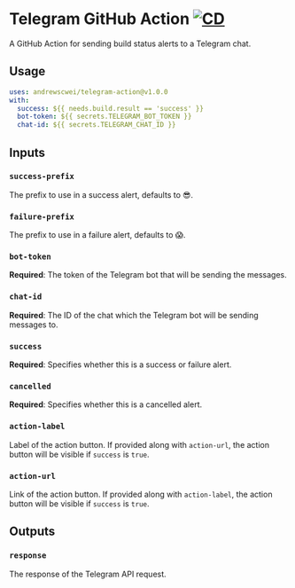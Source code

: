 # Telegram GitHub Action [![CD](https://github.com/andrewscwei/telegram-action/workflows/CD/badge.svg)](https://github.com/andrewscwei/telegram-action/actions/workflows/cd.yml)

A GitHub Action for sending build status alerts to a Telegram chat.

## Usage

```yml
uses: andrewscwei/telegram-action@v1.0.0
with:
  success: ${{ needs.build.result == 'success' }}
  bot-token: ${{ secrets.TELEGRAM_BOT_TOKEN }}
  chat-id: ${{ secrets.TELEGRAM_CHAT_ID }}
```

## Inputs

### `success-prefix`

The prefix to use in a success alert, defaults to 😎.

### `failure-prefix`

The prefix to use in a failure alert, defaults to 😱.

### `bot-token`

**Required**: The token of the Telegram bot that will be sending the messages.

### `chat-id`

**Required**: The ID of the chat which the Telegram bot will be sending messages to.

### `success`

**Required**: Specifies whether this is a success or failure alert.

### `cancelled`

**Required**: Specifies whether this is a cancelled alert.

### `action-label`

Label of the action button. If provided along with `action-url`, the action button will be visible if `success` is `true`.

### `action-url`

Link of the action button. If provided along with `action-label`, the action button will be visible if `success` is `true`.

## Outputs

### `response`

The response of the Telegram API request.

